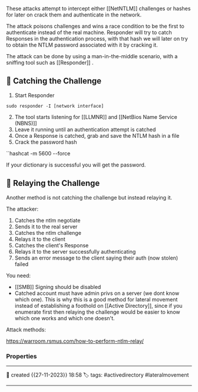 
These attacks attempt to intercept either [[NetNTLM]] challenges or hashes for later on crack them and authenticate in the network.

The attack poisons challenges and wins a race condition to be the first to authenticate instead of the real machine. Responder will try to catch Responses in the authentication process, with that hash we will later on try to obtain the NTLM password associated with it by cracking it.  

The attack can be done by using a man-in-the-middle scenario, with a sniffing tool such as [[Responder]] .


## 📔 Catching the Challenge

1) Start Responder

`sudo responder -I [network interface]`

2) The tool starts listening for [[LLMNR]] and [[NetBios Name Service (NBNS)]]
3) Leave it running until an authentication attempt is catched
4) Once a Response is catched, grab and save the NTLM hash in a file
5) Crack the password hash

``hashcat -m 5600 <hash file> <password file> --force

If your dictionary is successful you will get the password.

## 📗 Relaying the Challenge

Another method is not catching the challenge but instead relaying it. 

The attacker:

1) Catches the ntlm negotiate
2) Sends it to the real server
3) Catches the ntlm challenge
4) Relays it to the client
5) Catches the client's Response
6) Relays it to the server successfully authenticating
7) Sends an error message to the client saying their auth (now stolen) failed

You need: 
- [[SMB]] Signing should be disabled
- Catched account must have admin privs on a server (we dont know which one). This is why this is a good method for lateral movement instead of establishing a foothold on [[Active Directory]], since if you enumerate first then relaying the challenge would be easier to know which one works and which one doesn't. 

Attack methods:

https://warroom.rsmus.com/how-to-perform-ntlm-relay/

### Properties
---
📆 created   {{27-11-2023}} 18:58
🏷️ tags: #activedirectory #lateralmovement

---

